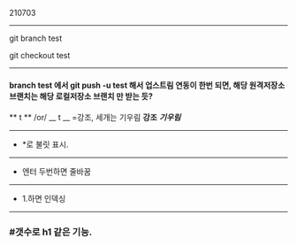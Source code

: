 210703

***
git branch test


git checkout test
***

#### branch test 에서 git push -u test 해서 업스트림 연동이 한번 되면, 해당 원격저장소 브랜치는 해당 로컬저장소 브랜치 만 받는 듯?

** t ** /or/ __ t __ =강조, 세개는 기우림
**강조**
***기우림***


---
* *로 불릿 표시. 
- - -
* 엔터 두번하면 줄바꿈
***
* 1.하면 인덱싱
* * *
### #갯수로 h1 같은 기능.

